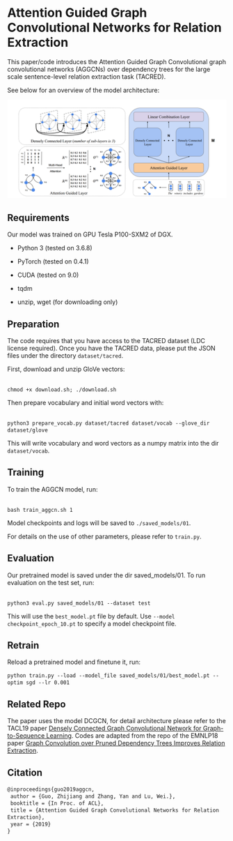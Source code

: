Attention Guided Graph Convolutional Networks for Relation Extraction
==========

This paper/code introduces the Attention Guided Graph Convolutional graph convolutional networks (AGGCNs) over dependency trees for the large scale sentence-level relation extraction task (TACRED).

See below for an overview of the model architecture:

![AGGCN Architecture](fig/Arch.png "AGGCN Architecture")

  

## Requirements

Our model was trained on GPU Tesla P100-SXM2 of DGX.  

- Python 3 (tested on 3.6.8)

- PyTorch (tested on 0.4.1)

- CUDA (tested on 9.0)

- tqdm

- unzip, wget (for downloading only)

  

## Preparation

  

The code requires that you have access to the TACRED dataset (LDC license required). Once you have the TACRED data, please put the JSON files under the directory `dataset/tacred`.

  

First, download and unzip GloVe vectors:

```

chmod +x download.sh; ./download.sh

```

  

Then prepare vocabulary and initial word vectors with:

```

python3 prepare_vocab.py dataset/tacred dataset/vocab --glove_dir dataset/glove

```

  

This will write vocabulary and word vectors as a numpy matrix into the dir `dataset/vocab`.

  

## Training

  

To train the AGGCN model, run:

```

bash train_aggcn.sh 1

```

  

Model checkpoints and logs will be saved to `./saved_models/01`.

  

For details on the use of other parameters, please refer to `train.py`.

  

## Evaluation

  

Our pretrained model is saved under the dir saved_models/01. To run evaluation on the test set, run:

```

python3 eval.py saved_models/01 --dataset test

```

  

This will use the `best_model.pt` file by default. Use `--model checkpoint_epoch_10.pt` to specify a model checkpoint file.

## Retrain

Reload a pretrained model and finetune it, run:
```
python train.py --load --model_file saved_models/01/best_model.pt --optim sgd --lr 0.001
```

## Related Repo

The paper uses the model DCGCN, for detail architecture please refer to the TACL19 paper [Densely Connected Graph Convolutional Network for Graph-to-Sequence Learning](https://github.com/Cartus/DCGCN). Codes are adapted from the repo of the EMNLP18 paper [Graph Convolution over Pruned Dependency Trees Improves Relation Extraction](https://nlp.stanford.edu/pubs/zhang2018graph.pdf).

## Citation

```
@inproceedings{guo2019aggcn,
 author = {Guo, Zhijiang and Zhang, Yan and Lu, Wei.},
 booktitle = {In Proc. of ACL},
 title = {Attention Guided Graph Convolutional Networks for Relation Extraction},
 year = {2019}
}
```
